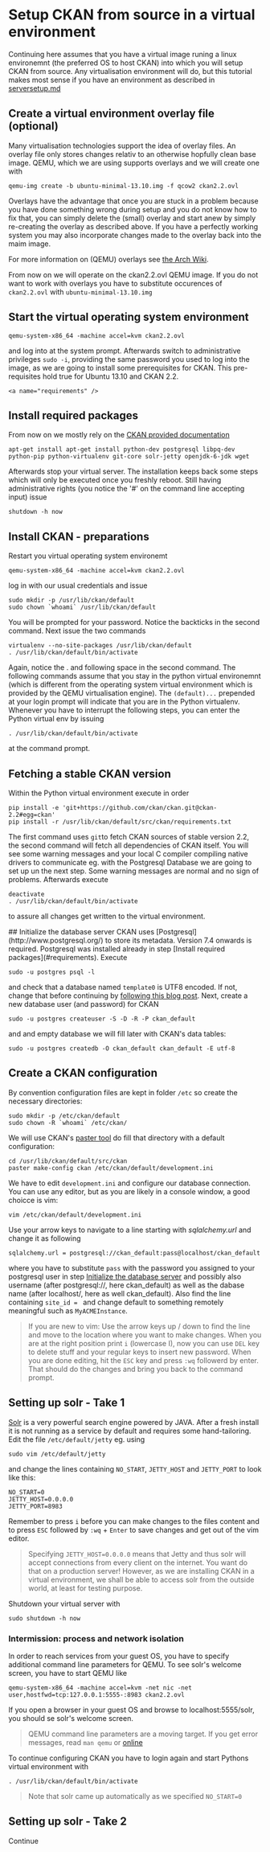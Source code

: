 # Setup CKAN from source in a virtual environment
Continuing here assumes that you have a virtual image runing a linux environemnt (the preferred OS to host CKAN) into which you will setup CKAN from source. Any virtualisation environment will do, but this tutorial makes most sense if you have an environment as described in [serversetup.md](./serversetup.md)

## Create a virtual environment overlay file (optional)
Many virtualisation technologies support the idea of overlay files. An overlay file only stores changes relativ to an otherwise hopfully clean base image. QEMU, which we are using supports overlays and we will create one with

    qemu-img create -b ubuntu-minimal-13.10.img -f qcow2 ckan2.2.ovl

Overlays have the advantage that once you are stuck in a problem because you have done something wrong during setup and you do not know how to fix that, you can simply delete the (small) overlay and start anew by simply re-creating the overlay as described above. If you have a perfectly working system you may also incorporate changes made to the overlay back into the maim image.

For more information on (QEMU) overlays see [the Arch Wiki](https://wiki.archlinux.org/index.php/QEMU#Overlay_storage_images).

From now on we will operate on the ckan2.2.ovl QEMU image. If you do not want to work with overlays you have to substitute occurences of `ckan2.2.ovl` with `ubuntu-minimal-13.10.img`

## Start the virtual operating system environment

	qemu-system-x86_64 -machine accel=kvm ckan2.2.ovl

and log into at the system prompt. Afterwards switch to administrative privileges `sudo -i`, providing the same password you used to log into the image, as we are going to install some prerequisites for CKAN. This pre-requisites hold true for Ubuntu 13.10 and CKAN 2.2.

    <a name="requirements" />
## Install required packages
From now on we mostly rely on the [CKAN provided documentation](http://docs.ckan.org/en/latest/maintaining/installing/install-from-source.html#install-the-required-packages) 

	apt-get install apt-get install python-dev postgresql libpq-dev python-pip python-virtualenv git-core solr-jetty openjdk-6-jdk wget

Afterwards stop your virtual server. The installation keeps back some steps which will only be executed once you freshly reboot. Still having administrative rights (you notice the '#' on the command line accepting input) issue

    shutdown -h now

## Install CKAN - preparations
Restart you virtual operating system environemt

	qemu-system-x86_64 -machine accel=kvm ckan2.2.ovl

log in with our usual credentials and issue

   	sudo mkdir -p /usr/lib/ckan/default
	sudo chown `whoami` /usr/lib/ckan/default

You will be prompted for your password. Notice the backticks in the second command. Next issue the two commands

   	virtualenv --no-site-packages /usr/lib/ckan/default
    . /usr/lib/ckan/default/bin/activate

Again, notice the . and following space in the second command. The following commands assume that you stay in the python virtual environemnt (which is different from the operating system virtual environment which is provided by the QEMU virtualisation engine). The `(default)...` prepended at your login prompt will indicate that you are in the Python virtualenv. Whenever you have to interrupt the following steps, you can enter the Python virtual env by issuing

  	. /usr/lib/ckan/default/bin/activate

at the command prompt.

## Fetching a stable CKAN version
Within the Python virtual environment execute in order

   	pip install -e 'git+https://github.com/ckan/ckan.git@ckan-2.2#egg=ckan'
    pip install -r /usr/lib/ckan/default/src/ckan/requirements.txt

The first command uses `git`to fetch CKAN sources of stable version 2.2, the second command will fetch all dependencies of CKAN itself. You will see some warning messages and your local C compiler compiling native drivers to communicate eg. with the Postgresql Database we are going to set up un the next step. Some warning messages are normal and no sign of problems. Afterwards execute

   	deactivate
	. /usr/lib/ckan/default/bin/activate

to assure all changes get written to the virtual environment.

<a name="dbinit" />
## Initialize the database server
CKAN uses [Postgresql](http://www.postgresql.org/) to store its metadata. Version 7.4 onwards is required. Postgresql was installed already in step [Install required packages](#requirements). Execute

   	sudo -u postgres psql -l

and check that a database named `template0` is UTF8 encoded. If not, change that before continuing by [following this blog post](https://secure.m2osw.com/postgresql_change_encoding). Next, create a new database user (and password) for CKAN

   	sudo -u postgres createuser -S -D -R -P ckan_default

and and empty database we will fill later with CKAN's data tables:

   	sudo -u postgres createdb -O ckan_default ckan_default -E utf-8

## Create a CKAN configuration
By convention configuration files are kept in folder `/etc` so create the necessary directories:

   	sudo mkdir -p /etc/ckan/default
	sudo chown -R `whoami` /etc/ckan/

We will use CKAN's [paster tool](http://docs.ckan.org/en/ckan-2.2/paster.html) do fill that directory with a default configuration:

   	cd /usr/lib/ckan/default/src/ckan
	paster make-config ckan /etc/ckan/default/development.ini

We have to edit `development.ini` and configure our database connection. You can use any editor, but as you are likely in a console window, a good choicce is vim:

   	vim /etc/ckan/default/development.ini

Use your arrow keys to navigate to a line starting with _sqlalchemy.url_ and change it as following

   	sqlalchemy.url = postgresql://ckan_default:pass@localhost/ckan_default

where you have to substitute `pass` with the password you assigned to your postgresql user in step [Initialize the database server](#dbinit) and possibly also username (after postgresql://, here ckan_default) as well as the dabase name (after localhost/, here as well ckan_default). Also find the line containing `site_id = ` and change default to something remotely meaningful such as `MyACMEInstance`.

> If you are new to vim: Use the arrow keys up / down to find the line and move to the location where you want to make changes. When you are at the right position print `i` (lowercase I), now you can use `DEL` key to delete stuff and your regular keys to insert new password. When you are done editing, hit the `ESC` key and press `:wq` followerd by enter. That should do the changes and bring you back to the command prompt.

## Setting up solr - Take 1
[Solr](http://lucene.apache.org/solr/) is a very powerful search engine powered by JAVA. After a fresh install it is not running as a service by default and requires some hand-tailoring. Edit the file `/etc/default/jetty` eg. using

   	sudo vim /etc/default/jetty

and change the lines containing `NO_START`, `JETTY_HOST` and `JETTY_PORT` to look like this:

	NO_START=0
	JETTY_HOST=0.0.0.0
	JETTY_PORT=8983

Remember to press `i` before you can make changes to the files content and to press `ESC` followed by `:wq` + `Enter` to save changes and get out of the vim editor.

> Specifying `JETTY_HOST=0.0.0.0` means that Jetty and thus solr will accept connections from every client on the internet. You want do that on a production server! However, as we are installing CKAN in a virtual environment, we shall be able to access solr from the outside world, at least for testing purpose.
    
Shutdown your virtual server with

	sudo shutdown -h now

### Intermission: process and network isolation
In order to reach services from your guest OS, you have to specify additional command line parameters for QEMU. To see solr's welcome screen, you have to start QEMU like

   	qemu-system-x86_64 -machine accel=kvm -net nic -net user,hostfwd=tcp:127.0.0.1:5555-:8983 ckan2.2.ovl

If you open a browser in your guest OS and browse to localhost:5555/solr, you should se solr's welcome screen.

> QEMU command line parameters are a moving target. If you get error messages, read `man qemu` or [online](http://wiki.qemu.org/Documentation/Networking)
    
To continue configuring CKAN you have to login again and start Pythons virtual environment with

   	. /usr/lib/ckan/default/bin/activate

> Note that solr came up automatically as we specified `NO_START=0`
    
## Setting up solr - Take 2
Continue